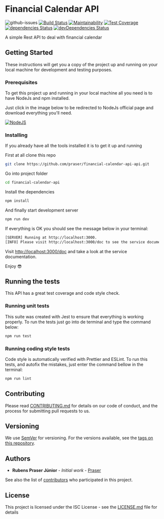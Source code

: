 # Financial Calendar API

![github-issues](https://img.shields.io/github/issues/praser/financial-calendar-api.svg) [![Build Status](https://travis-ci.com/praser/financial-calendar-api.svg?branch=master)](https://travis-ci.com/praser/financial-calendar-api) [![Maintainability](https://api.codeclimate.com/v1/badges/3477bf5077175436a5b3/maintainability)](https://codeclimate.com/github/praser/financial-calendar-api/maintainability) [![Test Coverage](https://api.codeclimate.com/v1/badges/3477bf5077175436a5b3/test_coverage)](https://codeclimate.com/github/praser/financial-calendar-api/test_coverage) [![dependencies Status](https://david-dm.org/praser/financial-calendar-api/status.svg)](https://david-dm.org/praser/financial-calendar-api) [![devDependencies Status](https://david-dm.org/praser/financial-calendar-api/dev-status.svg)](https://david-dm.org/praser/financial-calendar-api?type=dev)

A simple Rest API to deal with financial calendar

## Getting Started

These instructions will get you a copy of the project up and running on your local machine for development and testing purposes.

### Prerequisites

To get this project up and running in your local machine all you need is to have NodeJs and npm installed.

Just click in the image below to be redirected to NodeJs official page and download everything you'll need.

[![NodeJS](https://nodejs.org/static/images/logo.svg)](https://nodejs.org/en/download/current/)

### Installing

If you already have all the tools installed it is to get it up and running

First at all clone this repo

```bash
git clone https://github.com/praser/financial-calendar-api-api.git
```

Go into project folder

```bash
cd financial-calendar-api
```

Install the dependencies

```bash
npm install
```

And finally start development server

```bash
npm run dev
```

If everything is OK you should see the message below in your terminal:

```bash
[SERVER] Running at http://localhost:3000.
[INFO] Please visit http://localhost:3000/doc to see the service documentation.
```

Visit [http://localhost:3000/doc](http://localhost:3000/doc) and take a look at the service documentation.

Enjoy :sunglasses:

## Running the tests

This API has a great test coverage and code style check.

### Running unit tests

This suite was created with Jest to ensure that everything is working properly. To run the tests just go into de terminal and type the command below:

```bash
npm run test
```

### Running coding style tests

Code style is automatically verified with Prettier and ESLint. To run this tests, and autofix the mistakes, just enter the command bellow in the terminal:

```bash
npm run lint
```

## Contributing

Please read [CONTRIBUTING.md](https://gist.github.com/PurpleBooth/b24679402957c63ec426) for details on our code of conduct, and the process for submitting pull requests to us.

## Versioning

We use [SemVer](http://semver.org/) for versioning. For the versions available, see the [tags on this repository](https://github.com/praser/financial-calendar-api-api/tags).

## Authors

* **Rubens Praser Júnior** - *Initial work* - [Praser](https://github.com/praser)

See also the list of [contributors](https://github.com/praser/financial-calendar-api-api/graphs/contributors) who participated in this project.

## License

This project is licensed under the ISC License - see the [LICENSE.md](LICENSE.md) file for details